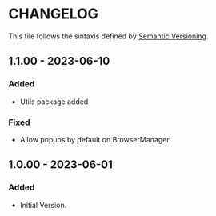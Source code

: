 # CHANGELOG

This file follows the sintaxis defined by [Semantic Versioning](http://semver.org/).

<!-- ## WIP -->
## 1.1.00 - 2023-06-10

### Added

- Utils package added

### Fixed

- Allow popups by default on BrowserManager

## 1.0.00 - 2023-06-01

### Added

- Initial Version.
